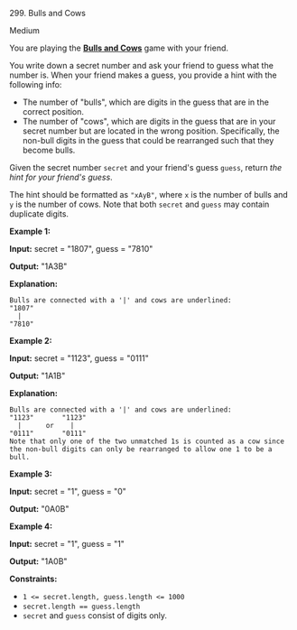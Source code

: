 299\. Bulls and Cows

Medium

You are playing the **[Bulls and Cows](https://en.wikipedia.org/wiki/Bulls_and_Cows)** game with your friend.

You write down a secret number and ask your friend to guess what the number is. When your friend makes a guess, you provide a hint with the following info:

*   The number of "bulls", which are digits in the guess that are in the correct position.
*   The number of "cows", which are digits in the guess that are in your secret number but are located in the wrong position. Specifically, the non-bull digits in the guess that could be rearranged such that they become bulls.

Given the secret number `secret` and your friend's guess `guess`, return _the hint for your friend's guess_.

The hint should be formatted as `"xAyB"`, where `x` is the number of bulls and `y` is the number of cows. Note that both `secret` and `guess` may contain duplicate digits.

**Example 1:**

**Input:** secret = "1807", guess = "7810"

**Output:** "1A3B"

**Explanation:**

    Bulls are connected with a '|' and cows are underlined:
    "1807"
      |
    "7810"

**Example 2:**

**Input:** secret = "1123", guess = "0111"

**Output:** "1A1B"

**Explanation:**

    Bulls are connected with a '|' and cows are underlined:
    "1123"       "1123"
      |      or    |
    "0111"       "0111"
    Note that only one of the two unmatched 1s is counted as a cow since the non-bull digits can only be rearranged to allow one 1 to be a bull. 

**Example 3:**

**Input:** secret = "1", guess = "0"

**Output:** "0A0B" 

**Example 4:**

**Input:** secret = "1", guess = "1"

**Output:** "1A0B" 

**Constraints:**

*   `1 <= secret.length, guess.length <= 1000`
*   `secret.length == guess.length`
*   `secret` and `guess` consist of digits only.